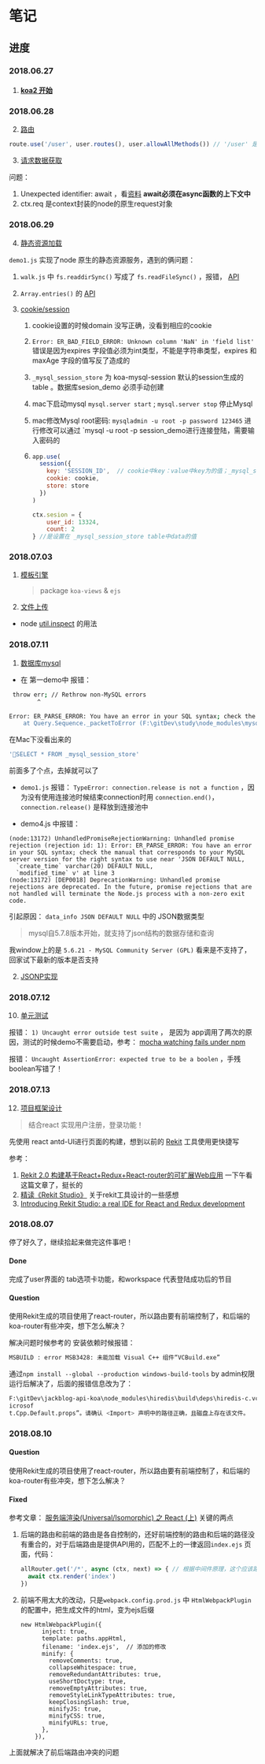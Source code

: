 # 笔记

## 进度

### 2018.06.27

1.  #### [koa2 开始](https://chenshenhai.github.io/koa2-note/note/start/quick.html)

### 2018.06.28

2. [路由](https://chenshenhai.github.io/koa2-note/note/route/koa-router.html)

```js
route.use('/user', user.routes(), user.allowAllMethods()) // '/user' 是prefix 前缀
```



3. [请求数据获取](https://chenshenhai.github.io/koa2-note/note/request/get.html)

问题：

1. Unexpected identifier: await ，看[资料](https://cnodejs.org/topic/5640b80d3a6aa72c5e0030b6) **await必须在async函数的上下文中**
2. ctx.req 是context封装的node的原生request对象





### 2018.06.29

4. [静态资源加载](https://chenshenhai.github.io/koa2-note/note/static/server.html)

`demo1.js` 实现了node 原生的静态资源服务，遇到的俩问题：

1. `walk.js` 中 `fs.readdirSync()` 写成了 `fs.readFileSync()` ，报错， [API](http://nodejs.cn/api/fs.html)
2. `Array.entries()` 的 [API](http://www.runoob.com/jsref/jsref-entries.html) 





5. [cookie/session](https://chenshenhai.github.io/koa2-note/note/cookie/info.html) 
   1. cookie设置的时候domain 没写正确，没看到相应的cookie

   2. `Error: ER_BAD_FIELD_ERROR: Unknown column 'NaN' in 'field list'`   错误是因为expires 字段值必须为int类型，不能是字符串类型，expires 和 maxAge 字段的值写反了造成的

   3. `_mysql_session_store`  为 koa-mysql-session 默认的session生成的table 。数据库sesion_demo 必须手动创建

   4. mac下启动mysql `mysql.server start`   ;   `mysql.server stop`  停止Mysql

   5. mac修改Mysql root密码: ` mysqladmin -u root -p password 123465 ` 进行修改可以通过 `mysql -u root -p session_demo进行连接登陆，需要输入密码的

   6. ```js
      app.use(
        session({
          key: 'SESSION_ID',  // cookie中key：value中key为的值；_mysql_session_store 数据表中id值为key：value的组合值
          cookie: cookie,
          store: store
        })
      )

      ctx.sesion = {
          user_id: 13324,
          count: 2
      } //是设置在 _mysql_session_store table中data的值
      ```




### 2018.07.03

1. [模板引擎](https://chenshenhai.github.io/koa2-note/note/template/add.html) 

   > package `koa-views`  & `ejs` 



2. [文件上传](https://chenshenhai.github.io/koa2-note/note/upload/busboy.html) 

+ node [util.inspect](https://www.zhihu.com/question/34776469#answer-27551087) 的用法





### 2018.07.11

1. [数据库mysql](https://chenshenhai.github.io/koa2-note/note/mysql/info.html)

* 在 第一demo中 报错：

```bash
 throw err; // Rethrow non-MySQL errors
        ^

Error: ER_PARSE_ERROR: You have an error in your SQL syntax; check the manual that corresponds to your MySQL server version for the right syntax to use near SELECT * FROM _mysql_session_store' at line 1
    at Query.Sequence._packetToError (F:\gitDev\study\node_modules\mysql\lib\protocol\sequences\Sequence.js:52:14)
```

在Mac下没看出来的

```sql
'SELECT * FROM _mysql_session_store'
```

前面多了个点，去掉就可以了

* `demo1.js` 报错： `TypeError: connection.release is not a function`  ，因为没有使用连接池时候结束connection时用 `connection.end()`，`connection.release()` 是释放到连接池中



* demo4.js 中报错：

```shell
(node:13172) UnhandledPromiseRejectionWarning: Unhandled promise rejection (rejection id: 1): Error: ER_PARSE_ERROR: You have an error in your SQL syntax; check the manual that corresponds to your MySQL server version for the right syntax to use near 'JSON DEFAULT NULL,
  `create_time` varchar(20) DEFAULT NULL,
  `modified_time` v' at line 3
(node:13172) [DEP0018] DeprecationWarning: Unhandled promise rejections are deprecated. In the future, promise rejections that are not handled will terminate the Node.js process with a non-zero exit code.
```

引起原因：  `data_info JSON DEFAULT NULL` 中的 JSON数据类型

> mysql自5.7.8版本开始，就支持了json结构的数据存储和查询 

我window上的是 `5.6.21 - MySQL Community Server (GPL)` 看来是不支持了，回家试下最新的版本是否支持





2. [JSONP实现](https://chenshenhai.github.io/koa2-note/note/jsonp/koa-jsonp.html) 





### 2018.07.12

10. [单元测试](https://chenshenhai.github.io/koa2-note/note/test/unit.html) 

报错： `1) Uncaught error outside test suite` ， 是因为 app调用了两次的原因，测试的时候demo不需要启动，参考： [mocha watching fails under npm](https://stackoverflow.com/questions/32868692/mocha-watching-fails-under-npm) 



报错： `Uncaught AssertionError: expected true to be a boolen`  ，手残boolean写错了！





### 2018.07.13

12. [项目框架设计](https://chenshenhai.github.io/koa2-note/note/project/framework.html) 

> 结合react 实现用户注册，登录功能！



先使用 react antd-UI进行页面的构建，想到以前的 [Rekit](http://rekit.js.org/) 工具使用更快捷写

参考：

1. [Rekit 2.0 构建基于React+Redux+React-router的可扩展Web应用](https://www.jianshu.com/p/fe89870007fc)  一下午看这篇文章了，挺长的
2. [精读《Rekit Studio》](https://zhuanlan.zhihu.com/p/33853805) 关于rekit工具设计的一些感想
3. [Introducing Rekit Studio: a real IDE for React and Redux development](https://medium.freecodecamp.org/introducing-rekit-studio-a-real-ide-for-react-and-redux-development-baf0c99cb542) 



### 2018.08.07

停了好久了，继续拾起来做完这件事吧！

#### Done

完成了user界面的 tab选项卡功能，和workspace 代表登陆成功后的节目

#### Question

使用Rekit生成的项目使用了react-router，所以路由要有前端控制了，和后端的koa-router有些冲突，想下怎么解决？



解决问题时候参考的 []()  安装依赖时候报错：

```bash
MSBUILD : error MSB3428: 未能加载 Visual C++ 组件“VCBuild.exe”
```

通过`npm install --global --production windows-build-tools`  by admin权限运行后解决了，后面的报错信息改为了：

```bash
F:\gitDev\jackblog-api-koa\node_modules\hiredis\build\deps\hiredis-c.vcxproj(20,3): error MSB4019: 未找到导入的项目“F:\M
icrosof
t.Cpp.Default.props”。请确认 <Import> 声明中的路径正确，且磁盘上存在该文件。
```

### 2018.08.10

#### Question

使用Rekit生成的项目使用了react-router，所以路由要有前端控制了，和后端的koa-router有些冲突，想下怎么解决？

#### Fixed

参考文章： [服务端渲染(Universal/Isomorphic) 之 React (上)](http://react-china.org/t/universal-isomorphic-react/4997) 关键的两点

1. 后端的路由和前端的路由是各自控制的，还好前端控制的路由和后端的路径没有重合的，对于后端路由是提供API用的，匹配不上的一律返回`index.ejs` 页面，代码：

   ```js
   allRouter.get('/*', async (ctx, next) => { // 根据中间件原理，这个应该路由配置的最后面
     await ctx.render('index')
   })
   ```

2. 前端不用太大的改动，只是`webpack.config.prod.js` 中 `HtmlWebpackPlugin` 的配置中，把生成文件的html，变为ejs后缀

   ```
   new HtmlWebpackPlugin({
         inject: true,
         template: paths.appHtml,
         filename: 'index.ejs',  // 添加的修改
         minify: {
           removeComments: true,
           collapseWhitespace: true,
           removeRedundantAttributes: true,
           useShortDoctype: true,
           removeEmptyAttributes: true,
           removeStyleLinkTypeAttributes: true,
           keepClosingSlash: true,
           minifyJS: true,
           minifyCSS: true,
           minifyURLs: true,
         },
       }),
   ```

上面就解决了前后端路由冲突的问题